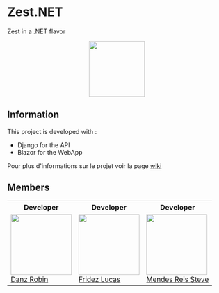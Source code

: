 # Zest.NET

Zest in a .NET flavor

<p align="center">
  <img width="128" src="https://user-images.githubusercontent.com/43986199/110090803-fb9f8000-7d97-11eb-8269-75e1e6aa86b3.png" />
</p>

## Information

This project is developed with :

- Django for the API
- Blazor for the WebApp

Pour plus d'informations sur le projet voir la page [wiki](https://github.com/M4n0x/Zest.NET/wiki)

## Members

<table>
    <tr>
    <th>Developer</th>
    <th>Developer</th>
    <th>Developer</th>
    </tr>
   <tr>
      <td>
         <a href="https://gitlab-etu.ing.he-arc.ch/robin.danz"><img width=140px src="https://gitlab-etu.ing.he-arc.ch/uploads/-/system/user/avatar/57/avatar.png"><br>
         Danz Robin</a>
      </td>
      <td>
         <a href="https://labinfo.ing.he-arc.ch/lucas.fridez"><img width=140px src="https://secure.gravatar.com/avatar/72c1469bf815bd4e0a858341571d5111?s=800&d=identicon"><br>
         Fridez Lucas</a>
      </td>
      <td>
         <a href="https://gitlab-etu.ing.he-arc.ch/steve.mendesre"><img width=140px src="https://gitlab-etu.ing.he-arc.ch/uploads/-/system/user/avatar/52/avatar.png"><br>
         Mendes Reis Steve</a>
      </td>
   </tr>
</table>
